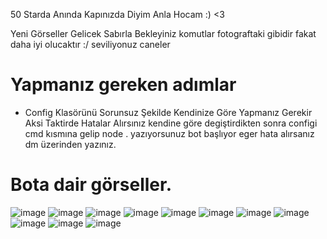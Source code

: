 50 Starda Anında Kapınızda Diyim Anla Hocam :) <3

Yeni Görseller Gelicek Sabırla Bekleyiniz komutlar fotograftaki gibidir fakat daha iyi olucaktır :/ seviliyonuz caneler 

# Yapmanız gereken adımlar

- Config Klasörünü Sorunsuz Şekilde Kendinize Göre Yapmanız Gerekir Aksi Taktirde Hatalar Alırsınız kendine göre degiştirdikten sonra configi cmd kısmına gelip node . yazıyorsunuz bot başlıyor eger hata alırsanız dm üzerinden yazınız.

# Bota dair görseller.
![image](https://media.discordapp.net/attachments/1097989540347658291/1101238954012987532/image.png?width=285&height=142)
![image](https://media.discordapp.net/attachments/1097989540347658291/1101238979992498306/image.png?width=336&height=105)
![image](https://media.discordapp.net/attachments/1095415444271272007/1096734941758369894/image.png?width=481&height=174)
![image](https://media.discordapp.net/attachments/1096527059355967609/1096834530045874306/image.png?width=396&height=231)
![image](https://media.discordapp.net/attachments/1096527059355967609/1096834753505808485/image.png?width=259&height=207)
![image](https://media.discordapp.net/attachments/1096527059355967609/1096835531553390673/image.png?width=398&height=240)
![image](https://media.discordapp.net/attachments/1093434536530018406/1097260496543031366/image.png?width=391&height=208)
![image](https://media.discordapp.net/attachments/1093434536530018406/1097237352423899217/877e2bb7-29ba-4f27-8a30-9cf9898278e7.png?width=387&height=255)
![image](https://media.discordapp.net/attachments/1097137184353558602/1097664471389962270/image.png?width=323&height=242)
![image](https://media.discordapp.net/attachments/1097989540347658291/1100844549816987658/image.png?width=256&height=72)
![image](https://media.discordapp.net/attachments/1095721400603521164/1101221190867103855/image.png?width=362&height=218)
